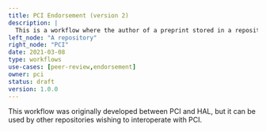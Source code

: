 ```yaml
---
title: PCI Endorsement (version 2)
description: |
  This is a workflow where the author of a preprint stored in a repository can request an endorsement from PCI.
left_node: "A repository"
right_node: "PCI"
date: 2021-03-08
type: workflows
use-cases: [peer-review,endorsement]
owner: pci
status: draft
version: 1.0.0
---
```


This workflow was originally developed between PCI and HAL, but it can be used by other repositories wishing to interoperate with PCI.

